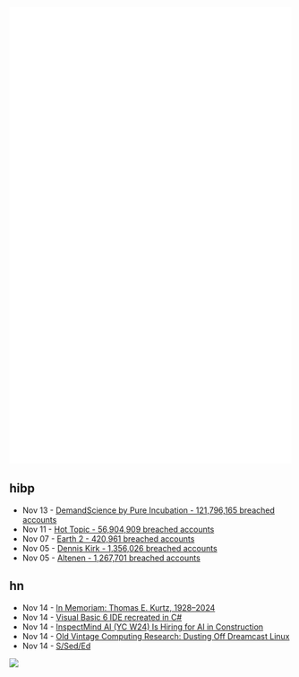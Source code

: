 ![Metrics](https://raw.githubusercontent.com/phixion/phixion/master/metrics.svg)

## hibp

<!--
for https://github.com/phixion/phixion/blob/main/.github/workflows/feeds.yml
-->
<!--START_SECTION:haveibeenpwnd-->
- Nov 13 - [DemandScience by Pure Incubation - 121,796,165 breached accounts](https://haveibeenpwned.com/PwnedWebsites#DemandScience)
- Nov 11 - [Hot Topic - 56,904,909 breached accounts](https://haveibeenpwned.com/PwnedWebsites#HotTopic)
- Nov 07 - [Earth 2 - 420,961 breached accounts](https://haveibeenpwned.com/PwnedWebsites#Earth2)
- Nov 05 - [Dennis Kirk - 1,356,026 breached accounts](https://haveibeenpwned.com/PwnedWebsites#DennisKirk)
- Nov 05 - [Altenen - 1,267,701 breached accounts](https://haveibeenpwned.com/PwnedWebsites#Altenen)
<!--END_SECTION:haveibeenpwnd-->

## hn

<!--
for https://github.com/phixion/phixion/blob/main/.github/workflows/feeds.yml
-->
<!--START_SECTION:hn-->
- Nov 14 - [In Memoriam: Thomas E. Kurtz, 1928–2024](https://computerhistory.org/blog/in-memoriam-thomas-e-kurtz-1928-2024/)
- Nov 14 - [Visual Basic 6 IDE recreated in C#](https://github.com/BAndysc/AvaloniaVisualBasic6)
- Nov 14 - [InspectMind AI (YC W24) Is Hiring for AI in Construction](https://www.ycombinator.com/companies/inspectmind-ai/jobs/rPuRKf1-software-engineer)
- Nov 14 - [Old Vintage Computing Research: Dusting Off Dreamcast Linux](http://oldvcr.blogspot.com/2023/02/dusting-off-dreamcast-linux.html)
- Nov 14 - [S/Sed/Ed](https://aartaka.me/sed-ed)
<!--END_SECTION:hn-->

<!--
for https://yhype.me
-->
![](https://hit.yhype.me/github/profile?user_id=13013670)
